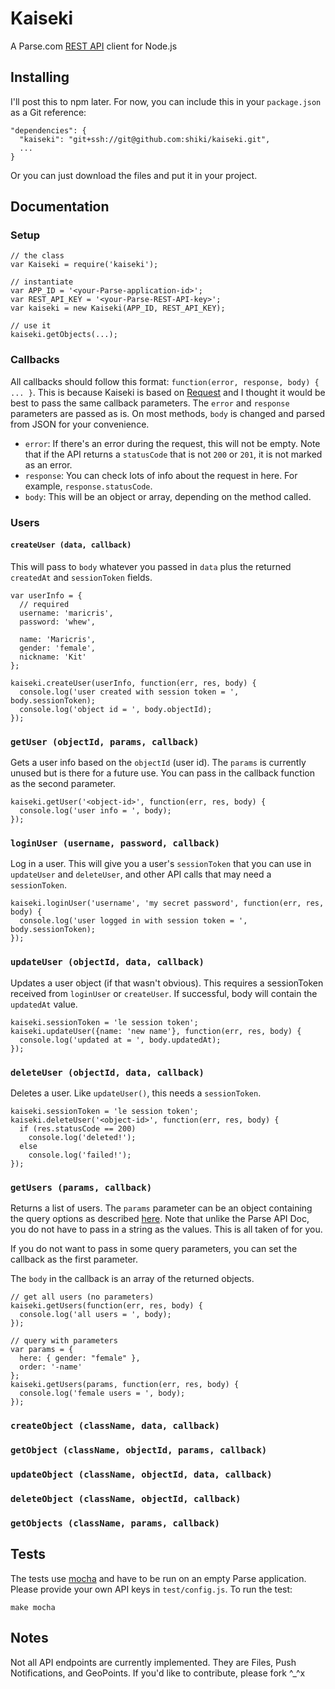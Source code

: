 Kaiseki
=============

A Parse.com [REST API](https://parse.com/docs/rest) client for Node.js

Installing
-------------

I'll post this to npm later. For now, you can include this in your `package.json` as a Git reference:

    "dependencies": {
      "kaiseki": "git+ssh://git@github.com:shiki/kaiseki.git",
      ...
    }

Or you can just download the files and put it in your project.

Documentation
-------------

### Setup

    // the class
    var Kaiseki = require('kaiseki');

    // instantiate
    var APP_ID = '<your-Parse-application-id>';
    var REST_API_KEY = '<your-Parse-REST-API-key>';
    var kaiseki = new Kaiseki(APP_ID, REST_API_KEY);

    // use it
    kaiseki.getObjects(...);

### Callbacks

All callbacks should follow this format: `function(error, response, body) { ... }`. This is because 
Kaiseki is based on [Request](https://github.com/mikeal/request) and I thought it would be best
to pass the same callback parameters. The `error` and `response` parameters are passed as is. On most
methods, `body` is changed and parsed from JSON for your convenience.

* `error`: If there's an error during the request, this will not be empty. Note that if the API returns
a `statusCode` that is not `200` or `201`, it is not marked as an error.
* `response`: You can check lots of info about the request in here. For example, `response.statusCode`.
* `body`: This will be an object or array, depending on the method called.


### Users

#### `createUser (data, callback)`

This will pass to `body` whatever you passed in `data` plus the returned `createdAt` and `sessionToken` fields.

    var userInfo = {
      // required
      username: 'maricris', 
      password: 'whew',

      name: 'Maricris',
      gender: 'female',
      nickname: 'Kit'
    };

    kaiseki.createUser(userInfo, function(err, res, body) {
      console.log('user created with session token = ', body.sessionToken);
      console.log('object id = ', body.objectId);
    });

### `getUser (objectId, params, callback)`

Gets a user info based on the `objectId` (user id). The `params` is currently unused but is there for a
future use. You can pass in the callback function as the second parameter. 

    kaiseki.getUser('<object-id>', function(err, res, body) {
      console.log('user info = ', body);
    });

### `loginUser (username, password, callback)`

Log in a user. This will give you a user's `sessionToken` that you can use in `updateUser` and `deleteUser`, and other API calls that may need a `sessionToken`.

    kaiseki.loginUser('username', 'my secret password', function(err, res, body) {
      console.log('user logged in with session token = ', body.sessionToken);
    });

### `updateUser (objectId, data, callback)`

Updates a user object (if that wasn't obvious). This requires a sessionToken received from `loginUser` or `createUser`. If successful, body will contain the `updatedAt` value.

    kaiseki.sessionToken = 'le session token';
    kaiseki.updateUser({name: 'new name'}, function(err, res, body) {
      console.log('updated at = ', body.updatedAt);
    });

### `deleteUser (objectId, data, callback)`

Deletes a user. Like `updateUser()`, this needs a `sessionToken`. 

    kaiseki.sessionToken = 'le session token';
    kaiseki.deleteUser('<object-id>', function(err, res, body) {
      if (res.statusCode == 200)
        console.log('deleted!');
      else
        console.log('failed!');
    });

### `getUsers (params, callback)`

Returns a list of users. The `params` parameter can be an object containing the query options as described [here](https://parse.com/docs/rest#queries-basic). Note that unlike the Parse API Doc, you do not have to pass in a string as the values. This is all taken of for you. 

If you do not want to pass in some query parameters, you can set the callback as the first parameter.

The `body` in the callback is an array of the returned objects.

    // get all users (no parameters)
    kaiseki.getUsers(function(err, res, body) {
      console.log('all users = ', body);
    });

    // query with parameters
    var params = {
      here: { gender: "female" },
      order: '-name'
    };
    kaiseki.getUsers(params, function(err, res, body) {
      console.log('female users = ', body);
    });

### `createObject (className, data, callback)`

### `getObject (className, objectId, params, callback)`

### `updateObject (className, objectId, data, callback)`

### `deleteObject (className, objectId, callback)`

### `getObjects (className, params, callback)`

Tests
-------------
The tests use [mocha](http://visionmedia.github.com/mocha/) and have to be run on an empty Parse application. Please provide your own API keys in `test/config.js`. To run the test:

    make mocha


Notes
-------------
Not all API endpoints are currently implemented. They are Files, Push Notifications, and GeoPoints. If you'd like to contribute, please fork ^_^x

